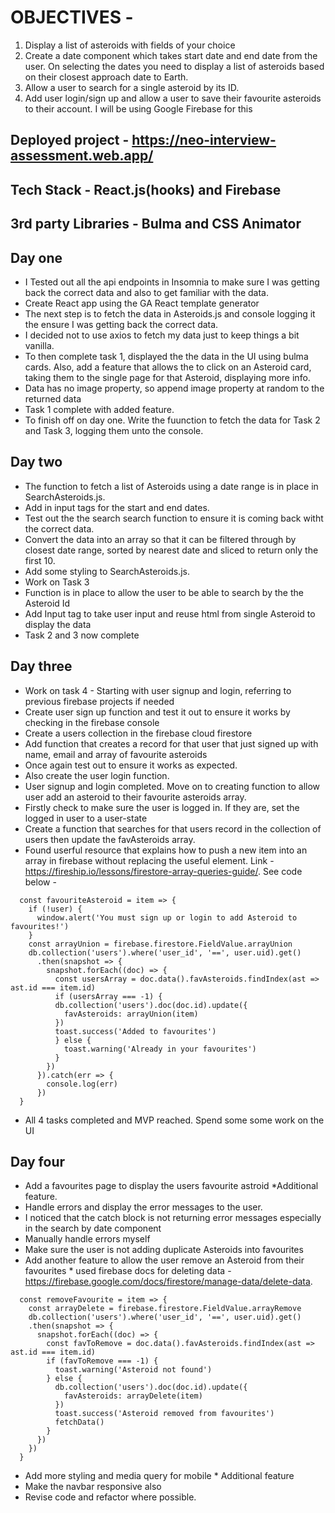 # OBJECTIVES -
1. Display a list of asteroids with fields of your choice
2. Create a date component which takes start date and end date from the user. On selecting the dates you need to display a list of asteroids based on their closest approach date to Earth.
3. Allow a user to search for a single asteroid by its ID.
4. Add user login/sign up and allow a user to save their favourite asteroids to their account. I will be using Google Firebase for this

## Deployed project - https://neo-interview-assessment.web.app/


## Tech Stack - React.js(hooks) and Firebase

## 3rd party Libraries - Bulma and CSS Animator

## Day one
* I Tested out all the api endpoints in Insomnia to make sure I was getting back the correct data and also to get familiar with the data.
* Create React app using the GA React template generator
* The next step is to fetch the data in Asteroids.js and console logging it the ensure I was getting back the correct data.
* I decided not to use axios to fetch my data just to keep things a bit vanilla.
* To then complete task 1, displayed the the data in the UI using bulma cards. Also, add a feature that allows the to click on an Asteroid card, taking them to the single page for that Asteroid, displaying more info.
* Data has no image property, so append image property at random to the returned data
* Task 1 complete with added feature.
* To finish off on day one. Write the fuunction to fetch the data for Task 2 and Task 3, logging them unto the console. 

## Day two
* The function to fetch a list of Asteroids using a date range is in place in SearchAsteroids.js.
* Add in input tags for the start and end dates.
* Test out the the search search function to ensure it is coming back witht the correct data.
* Convert the data into an array so that it can be filtered through by closest date range, sorted by nearest date and sliced to return only the first 10.
* Add some styling to SearchAsteroids.js.
* Work on Task 3
* Function is in place to allow the user to be able to search by the the Asteroid Id
* Add Input tag to take user input and reuse html from single Asteroid to display the data
* Task 2 and 3 now complete

## Day three
* Work on task 4 - Starting with user signup and login, referring to previous firebase projects if needed
* Create user sign up function and test it out to ensure it works by checking in the firebase console
* Create a users collection in the firebase cloud firestore
* Add function that creates a record for that user that just signed up with name, email and array of favourite asteroids
* Once again test out to ensure it works as expected.
* Also create the user login function.
* User signup and login completed. Move on to creating function to allow user add an asteroid to their favourite asteroids array.
* Firstly check to make sure the user is logged in. If they are, set the logged in user to a user-state
* Create a function that searches for that users record in the collection of users then update the favAsteroids array. 
* Found userful resource that explains how to push a new item into an array in firebase without replacing the useful element. Link - https://fireship.io/lessons/firestore-array-queries-guide/. See code below -
```
  const favouriteAsteroid = item => {
    if (!user) {
      window.alert('You must sign up or login to add Asteroid to favourites!')
    }
    const arrayUnion = firebase.firestore.FieldValue.arrayUnion
    db.collection('users').where('user_id', '==', user.uid).get()
      .then(snapshot => {
        snapshot.forEach((doc) => {
          const usersArray = doc.data().favAsteroids.findIndex(ast => ast.id === item.id)
          if (usersArray === -1) {
          db.collection('users').doc(doc.id).update({
            favAsteroids: arrayUnion(item)
          })
          toast.success('Added to favourites')
          } else {
            toast.warning('Already in your favourites')
          }
        })
      }).catch(err => {
        console.log(err)
      })
  }
```
* All 4 tasks completed and MVP reached. Spend some some work on the UI

## Day four
* Add a favourites page to display the users favourite astroid *Additional feature. 
* Handle errors and display the error messages to the user.
* I noticed that the catch block is not returning error messages especially in the search by date component
* Manually handle errors myself
* Make sure the user is not adding duplicate Asteroids into favourites
* Add another feature to allow the user remove an Asteroid from their favourites * used firebase docs for deleting data - https://firebase.google.com/docs/firestore/manage-data/delete-data. 
```
  const removeFavourite = item => {
    const arrayDelete = firebase.firestore.FieldValue.arrayRemove
    db.collection('users').where('user_id', '==', user.uid).get()
    .then(snapshot => {
      snapshot.forEach((doc) => {
        const favToRemove = doc.data().favAsteroids.findIndex(ast => ast.id === item.id)
        if (favToRemove === -1) {
          toast.warning('Asteroid not found')
        } else {
          db.collection('users').doc(doc.id).update({
            favAsteroids: arrayDelete(item)
          })
          toast.success('Asteroid removed from favourites')
          fetchData()
        }
      })
    })
  }
```
* Add more styling and media query for mobile * Additional feature
* Make the navbar responsive also
* Revise code and refactor where possible.

